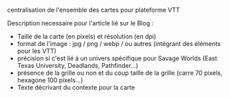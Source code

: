 centralisation de l'ensemble des cartes pour plateforme VTT

Description necessaire pour l'article lié sur le Blog :
* Taille de la carte (en pixels) et résolution (en dpi)
* format de l'image : jpg / png / webp / ou autres (intégrant des éléments pour les VTT)
* précision si c'est lié à un univers spécifique pour Savage Worlds (East Texas University, Deadlands, Pathfinder...)
* présence de la grille ou non et du coup taille de la grille (carre 70 pixels, hexagone 100 pixels...)
* Texte décrivant du contexte pour la carte

